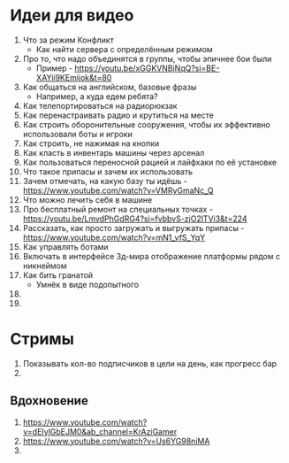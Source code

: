 # Идеи для видео
1. Что за режим Конфликт
   - Как найти сервера с определённым режимом
2. Про то, что надо объединятся в группы, чтобы эпичнее бои были
   - Пример - https://youtu.be/xGGKVNBjNqQ?si=BE-XAYii9KEmijok&t=80
3. Как общаться на английском, базовые фразы
   - Например, а куда едем ребята?
4. Как телепортироваться на радиорюкзак
5. Как перенастраивать радио и крутиться на месте
6. Как строить оборонительные сооружения, чтобы их эффективно использовали боты и игроки
7. Как строить, не нажимая на кнопки
8. Как класть в инвентарь машины через арсенал
9. Как пользоваться переносной рацией и лайфхаки по её установке
10. Что такое припасы и зачем их использовать
11. Зачем отмечать, на какую базу ты идёшь - https://www.youtube.com/watch?v=VMRyGmaNc_Q
12. Что можно лечить себя в машине
13. Про бесплатный ремонт на специальных точках - https://youtu.be/LmvdPhGdRG4?si=fvbbvS-zjO2lTVi3&t=224
14. Рассказать, как просто загружать и выгружать припасы - https://www.youtube.com/watch?v=mN1_vfS_YqY
15. Как управлять ботами
16. Включать в интерфейсе 3д-мира отображение платформы рядом с никнеймом
17. Как бить гранатой
    - Умнёк в виде подопытного
18. 
19. 



# Стримы
1. Показывать кол-во подписчиков в цели на день, как прогресс бар
2. 

## Вдохновение
1. https://www.youtube.com/watch?v=dEIylGbEJM0&ab_channel=KrAziGamer
2. https://www.youtube.com/watch?v=Us6YG98niMA
3. 
